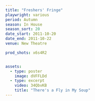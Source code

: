 ```yaml
---
title: "Freshers' Fringe"
playwright: various
period: Autumn
season: In House
season_sort: 20
date_start: 2011-10-20
date_end: 2011-10-22
venue: New Theatre

prod_shots: x6s4R2


assets:
  - type: poster
    image: dVFFLDd
  - type: excerpt
    video: 34QbvKB
    title: "There's a Fly in My Soup"
---
```

